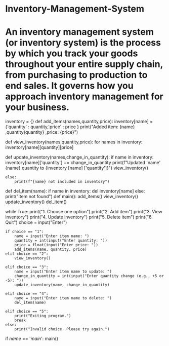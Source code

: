 # Inventory-Management-System
# An inventory management system (or inventory system) is the process by which you track your goods throughout your entire supply chain, from purchasing to production to end sales. It governs how you approach inventory management for your business.

inventory = {}
def add_items(names,quantity,price):
    inventory[name] = {'quantity' : quantity,'price' : price }
    print("Added item: {name} ,quantity{quantity} ,price:  {price}")
    
def view_inventory(names,quantity,price):
    for names in inventory:
        inventory[name][quantity][price]
        
def update_inventory(names,change_in_quantity):
    if name in inventory:
        inventory[name]['quantity'] += change_in_quantity
        print(f"Updated 'name' {name} quantity to {inventory [name] ['quantity']}")
        view_inventory()
        
    else:
        print(f"{name} not included in inventory")

def del_item(name):
    if name in inventory:
        del inventory[name]
    else:
        print("item not found")
def main():
    add_items()
    view_inventory()
    update_inventory()
    del_item()
    
while True:
    print("1. Choose one option")
    print("2. Add item")
    print("3. View inventory")
    print("4. Update inventory")
    print("5. Delete item")
    print("6. Quit")
    choice = input("Enter")
    
    if choice == "1":
        name = input("Enter item name: ")
        quantity = int(input("Enter quantity: "))
        price = float(input("Enter price: "))
        add_items(name, quantity, price)
    elif choice == "2":
        view_inventory()
        
    elif choice == "3":
        name = input("Enter item name to update: ")
        change_in_quantity = int(input("Enter quantity change (e.g., +5 or -5): "))
        update_inventory(name, change_in_quantity)
        
    elif choice == "4":
        name = input("Enter item name to delete: ")
        del_item(name)
        
    elif choice == "5":
        print("Exiting program.")
        break
    else:
        print("Invalid choice. Please try again.")
    
if _name_ == '_main_':
    main()
